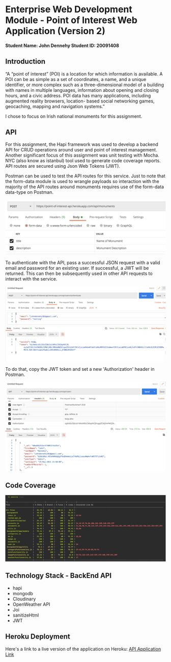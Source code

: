 # Enterprise Web Development Module - Point of Interest Web Application (Version 2)

#### Student Name: John Dennehy Student ID: 20091408

## Introduction

“A “point of interest” (POI) is a location for which information is available. A POI can be as simple as a set of coordinates, a name, and a unique identifier, or more complex such as a three-dimensional model of a building with names in multiple languages, information about opening and closing hours, and a civic
address. POI data has many applications, including augmented reality browsers, location- based social networking games, geocaching,
mapping and navigation systems.”

I chose to focus on Irish national monuments for this assignment.

## API

For this assignment, the Hapi framework was used to develop a backend API for CRUD operations around user and point of interest management. Another significant focus of this assignment was unit testing with Mocha. NYC (also know as istanbul) tool used to generate code coverage reports. API routes are secured using Json Web Tokens (JWT).

Postman can be used to test the API routes for this service. Just to note that the form-data module is used to wrangle payloads so interaction with the majority of the API routes around monuments requires use of the form-data data-type on Postman.

![Form Data](https://github.com/JohnDennehy101/pointOfInterestV2/blob/main/public/images/FormData.png)

To authenticate with the API, pass a successful JSON request with a valid email and password for an existing user. If successful, a JWT will be returned. This can then be subsequently used in other API requests to interact with the service.

![Authenticate](https://github.com/JohnDennehy101/pointOfInterestV2/blob/main/public/images/Authenticate.png)

To do that, copy the JWT token and set a new 'Authorization' header in Postman.

![Get Users](https://github.com/JohnDennehy101/pointOfInterestV2/blob/main/public/images/GetUsers.png)




## Code Coverage

![Code Coverage Overview](https://github.com/JohnDennehy101/pointOfInterestV2/blob/main/public/images/codeCoverage.png)

## Technology Stack - BackEnd API

- hapi
- mongodb
- Cloudinary
- OpenWeather API
- Joi
- sanitizeHtml
- JWT

## Heroku Deployment

Here's a link to a live version of the application on Heroku: [API Application Link](https://point-of-interest-api.herokuapp.com)




